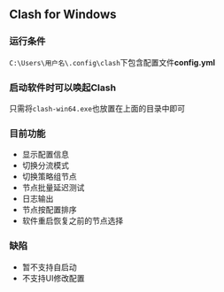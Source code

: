 ## Clash for Windows

### 运行条件

``C:\Users\用户名\.config\clash``下包含配置文件**config.yml**

### 启动软件时可以唤起Clash

只需将``clash-win64.exe``也放置在上面的目录中即可

### 目前功能
- 显示配置信息
- 切换分流模式
- 切换策略组节点
- 节点批量延迟测试
- 日志输出
- 节点按配置排序
- 软件重启恢复之前的节点选择

### 缺陷
- 暂不支持自启动
- 不支持UI修改配置